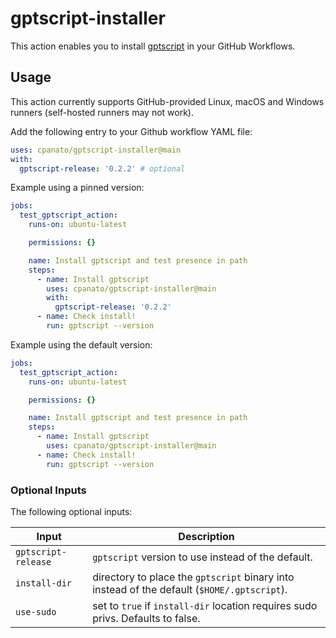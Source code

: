 # gptscript-installer

This action enables you to install [gptscript](https://github.com/gptscript-ai/gptscript) in your GitHub Workflows.

## Usage

This action currently supports GitHub-provided Linux, macOS and Windows runners (self-hosted runners may not work).

Add the following entry to your Github workflow YAML file:

```yaml
uses: cpanato/gptscript-installer@main
with:
  gptscript-release: '0.2.2' # optional
```

Example using a pinned version:

```yaml
jobs:
  test_gptscript_action:
    runs-on: ubuntu-latest

    permissions: {}

    name: Install gptscript and test presence in path
    steps:
      - name: Install gptscript
        uses: cpanato/gptscript-installer@main
        with:
          gptscript-release: '0.2.2'
      - name: Check install!
        run: gptscript --version
```

Example using the default version:

```yaml
jobs:
  test_gptscript_action:
    runs-on: ubuntu-latest

    permissions: {}

    name: Install gptscript and test presence in path
    steps:
      - name: Install gptscript
        uses: cpanato/gptscript-installer@main
      - name: Check install!
        run: gptscript --version
```


### Optional Inputs

The following optional inputs:

| Input | Description |
| --- | --- |
| `gptscript-release` | `gptscript` version to use instead of the default. |
| `install-dir` | directory to place the `gptscript` binary into instead of the default (`$HOME/.gptscript`). |
| `use-sudo` | set to `true` if `install-dir` location requires sudo privs. Defaults to false. |
